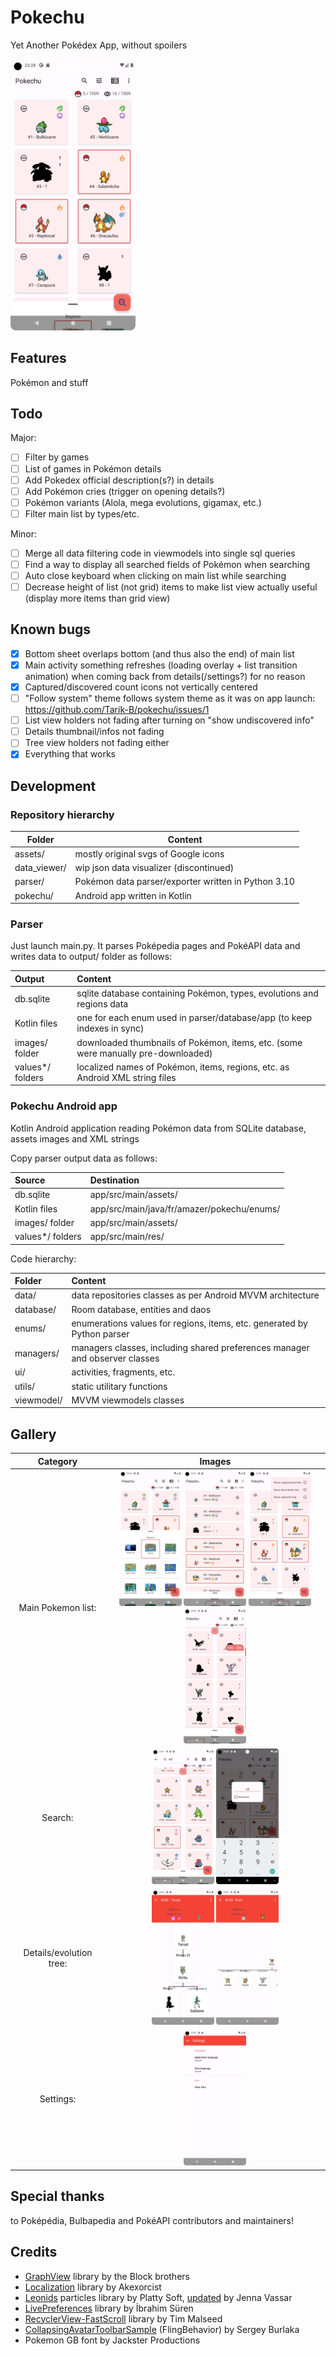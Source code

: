 # Pokechu

Yet Another Pokédex App, without spoilers

<img src="screenshots/screenshot_main.png" width="200">

## Features

Pokémon and stuff

## Todo

Major:

- [ ] Filter by games
- [ ] List of games in Pokémon details
- [ ] Add Pokedex official description(s?) in details
- [ ] Add Pokémon cries (trigger on opening details?)
- [ ] Pokémon variants (Alola, mega evolutions, gigamax, etc.)
- [ ] Filter main list by types/etc.

Minor:

- [ ] Merge all data filtering code in viewmodels into single sql queries
- [ ] Find a way to display all searched fields of Pokémon when searching
- [ ] Auto close keyboard when clicking on main list while searching
- [ ] Decrease height of list (not grid) items to make list view actually useful (display more items than grid view)

## Known bugs

- [X] Bottom sheet overlaps bottom (and thus also the end) of main list
- [X] Main activity something refreshes (loading overlay + list transition animation) when coming back from details(/settings?) for no reason
- [X] Captured/discovered count icons not vertically centered
- [ ] "Follow system" theme follows system theme as it was on app launch: https://github.com/Tarik-B/pokechu/issues/1
- [ ] List view holders not fading after turning on "show undiscovered info"
- [ ] Details thumbnail/infos not fading
- [ ] Tree view holders not fading either
- [X] Everything that works

## Development

### Repository hierarchy

| Folder | Content |
| --- | --- |
| assets/ | mostly original svgs of Google icons |
| data_viewer/ | wip json data visualizer (discontinued) |
| parser/ | Pokémon data parser/exporter written in Python 3.10 |
| pokechu/ | Android app written in Kotlin |

### Parser

Just launch main.py. It parses Poképedia pages and PokéAPI data and writes data to output/ folder as follows:

| Output | Content |
| :--- | :--- |
| db.sqlite | sqlite database containing Pokémon, types, evolutions and regions data |
| Kotlin files | one for each enum used in parser/database/app (to keep indexes in sync) |
| images/ folder | downloaded thumbnails of Pokémon, items, etc. (some were manually pre-downloaded) |
| values*/ folders | localized names of Pokémon, items, regions, etc. as Android XML string files |

### Pokechu Android app

Kotlin Android application reading Pokémon data from SQLite database, assets images and XML strings

Copy parser output data as follows:

| Source | Destination |
| :--- | :--- |
| db.sqlite | app/src/main/assets/ |
| Kotlin files | app/src/main/java/fr/amazer/pokechu/enums/ |
| images/ folder | app/src/main/assets/ |
| values*/ folders | app/src/main/res/ |

Code hierarchy:

| Folder | Content |
| :--- | :--- |
| data/ | data repositories classes as per Android MVVM architecture |
| database/ | Room database, entities and daos |
| enums/ | enumerations values for regions, items, etc. generated by Python parser |
| managers/ | managers classes, including shared preferences manager and observer classes |
| ui/ | activities, fragments, etc.
| utils/ | static utilitary functions
| viewmodel/ | MVVM viewmodels classes

## Gallery

| Category | Images |
| :---: | :---: |
| Main Pokemon list: | <img src="screenshots/screenshot_regions.png" width="100"> <img src="screenshots/screenshot_main_list.png" width="100"> <img src="screenshots/screenshot_main_settings.png" width="100"> <img src="screenshots/screenshot_fastscroll.png" width="100"> |
| Search: | <img src="screenshots/screenshot_search.png" width="100"> <img src="screenshots/screenshot_id_search.png" width="100"> |
| Details/evolution tree: | <img src="screenshots/screenshot_details.png" width="100"> <img src="screenshots/screenshot_tree.png" width="100"> |
| Settings: | <img src="screenshots/screenshot_settings.png" width="100"> |

## Special thanks

to Poképédia, Bulbapedia and PokéAPI contributors and maintainers!

## Credits
- [GraphView][graphview] library by the Block brothers
- [Localization][localization] library by Akexorcist
- [Leonids][particles] particles library by Platty Soft, [updated][particles_update] by Jenna Vassar
- [LivePreferences][livepreferences] library by İbrahim Süren
- [RecyclerView-FastScroll][fastscroll] library by Tim Malseed
- [CollapsingAvatarToolbarSample][collapsing_toolbar] (FlingBehavior) by Sergey Burlaka
- Pokemon GB font by Jackster Productions

[graphview]: https://github.com/oss-bandb/GraphView
[localization]: https://github.com/akexorcist/Localization
[particles]: https://github.com/plattysoft/Leonids
[particles_update]: https://github.com/bigcartel/leonids-android
[livepreferences]: https://github.com/ibrahimsn98/live-preferences
[fastscroll]: https://github.com/timusus/RecyclerView-FastScroll
[collapsing_toolbar]: https://github.com/SergeyBurlaka/CollapsingAvatarToolbarSample
